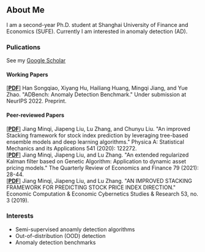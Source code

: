 ## About Me
I am a second-year Ph.D. student at Shanghai University of Finance and Economics (SUFE). Currently I am interested in anomaly detection (AD).

### Pulications
See my [Google Scholar](https://scholar.google.com/citations?user=OBdS69UAAAAJ&hl=en)
#### Working Papers
[[**PDF**]](https://arxiv.org/abs/2206.09426) Han Songqiao, Xiyang Hu, Hailiang Huang, Mingqi Jiang, and Yue Zhao. "ADBench: Anomaly Detection Benchmark." Under submission at NeurIPS 2022. Preprint.  

#### Peer-reviewed Papers
[[**PDF**]](https://www.sciencedirect.com/science/article/abs/pii/S0378437119313093) Jiang Minqi, Jiapeng Liu, Lu Zhang, and Chunyu Liu. "An improved Stacking framework for stock index prediction by leveraging tree-based ensemble models and deep learning algorithms." Physica A: Statistical Mechanics and its Applications 541 (2020): 122272.  
[[**PDF**]](https://www.sciencedirect.com/science/article/abs/pii/S1062976920301757) Jiang Minqi, Jiapeng Liu, and Lu Zhang. "An extended regularized Kalman filter based on Genetic Algorithm: Application to dynamic asset pricing models." The Quarterly Review of Economics and Finance 79 (2021): 28-44.  
[[**PDF**]](https://web.p.ebscohost.com/abstract?direct=true&profile=ehost&scope=site&authtype=crawler&jrnl=0424267X&AN=139043153&h=ggCvHvtJmIlD0UKxuOy5bIVMJASAG%2f4%2f4xJyGB3KmvaLYF6NH9pFNkD2pOCNlyypD5NyEs7ABzOJUQeezqKH5A%3d%3d&crl=c&resultNs=AdminWebAuth&resultLocal=ErrCrlNotAuth&crlhashurl=login.aspx%3fdirect%3dtrue%26profile%3dehost%26scope%3dsite%26authtype%3dcrawler%26jrnl%3d0424267X%26AN%3d139043153) Jiang Minqi, Jiapeng Liu, and Lu Zhang. "AN IMPROVED STACKING FRAMEWORK FOR PREDICTING STOCK PRICE INDEX DIRECTION." Economic Computation & Economic Cybernetics Studies & Research 53, no. 3 (2019).  

### Interests
- Semi-supervised anoamly detection algorithms
- Out-of-distribution (OOD) detection
- Anomaly detection benchmarks


